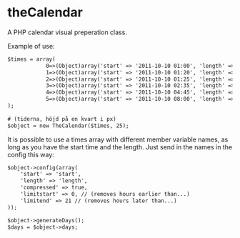 theCalendar
===========

A PHP calendar visual preperation class. 


Example of use:
```html
$times = array(
    		0=>(Object)array('start' => '2011-10-10 01:00', 'length' => '60', 'title' => 'Fohlin', 'text' => '', 'color'=>'#78ae94'),
    		1=>(Object)array('start' => '2011-10-10 01:20', 'length' => '60', 'title' => 'Svensson', 'text' => '', 'color'=>'#ae9c78'),
    		2=>(Object)array('start' => '2011-10-10 01:25', 'length' => '90', 'title' => 'Persson', 'text' => '', 'color'=>'#cccc66'),
    		3=>(Object)array('start' => '2011-10-10 02:35', 'length' => '90', 'title' => 'Olsson', 'text' => '', 'color'=>'#bbb'),
    		4=>(Object)array('start' => '2011-10-10 04:45', 'length' => '60', 'title' => 'Berra', 'text' => '', 'color'=>'#c787ae'),
    		5=>(Object)array('start' => '2011-10-10 08:00', 'length' => '45', 'title' => 'Fohlin', 'text' => '', 'color'=>'#78ae94')	
);
	
# (tiderna, höjd på en kvart i px)	
$object = new TheCalendar($times, 25);	
```
It is possible to use a times array with different member variable names, as long as you have the start time and the length. Just send in the names in the config this way:

```html
$object->config(array(
	'start' => 'start', 
	'length' => 'length', 
	'compressed' => true, 
	'limitstart' => 0, // (removes hours earlier than...)
	'limitend' => 21 // (removes hours later than...)
));
```

```html
$object->generateDays();
$days = $object->days;
```